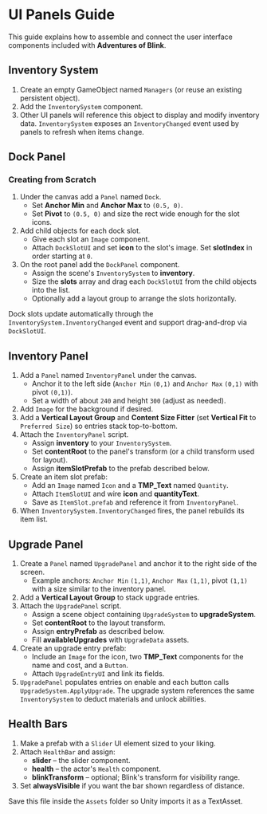 # UI Panels Guide

This guide explains how to assemble and connect the user interface components included with **Adventures of Blink**.

## Inventory System
1. Create an empty GameObject named `Managers` (or reuse an existing persistent object).
2. Add the `InventorySystem` component.
3. Other UI panels will reference this object to display and modify inventory data. `InventorySystem` exposes an `InventoryChanged` event used by panels to refresh when items change.

## Dock Panel
### Creating from Scratch
1. Under the canvas add a `Panel` named `Dock`.
   - Set **Anchor Min** and **Anchor Max** to `(0.5, 0)`.
   - Set **Pivot** to `(0.5, 0)` and size the rect wide enough for the slot icons.
2. Add child objects for each dock slot.
   - Give each slot an `Image` component.
   - Attach `DockSlotUI` and set **icon** to the slot's image. Set **slotIndex** in order starting at `0`.
3. On the root panel add the `DockPanel` component.
   - Assign the scene's `InventorySystem` to **inventory**.
   - Size the **slots** array and drag each `DockSlotUI` from the child objects into the list.
   - Optionally add a layout group to arrange the slots horizontally.

Dock slots update automatically through the `InventorySystem.InventoryChanged` event and support drag-and-drop via `DockSlotUI`.

## Inventory Panel
1. Add a `Panel` named `InventoryPanel` under the canvas.
   - Anchor it to the left side (`Anchor Min` `(0,1)` and `Anchor Max` `(0,1)` with pivot `(0,1)`).
   - Set a width of about `240` and height `300` (adjust as needed).
2. Add `Image` for the background if desired.
3. Add a **Vertical Layout Group** and **Content Size Fitter** (set **Vertical Fit** to `Preferred Size`) so entries stack top-to-bottom.
4. Attach the `InventoryPanel` script.
   - Assign **inventory** to your `InventorySystem`.
   - Set **contentRoot** to the panel's transform (or a child transform used for layout).
   - Assign **itemSlotPrefab** to the prefab described below.
5. Create an item slot prefab:
   - Add an `Image` named `Icon` and a **TMP_Text** named `Quantity`.
   - Attach `ItemSlotUI` and wire **icon** and **quantityText**.
   - Save as `ItemSlot.prefab` and reference it from `InventoryPanel`.
6. When `InventorySystem.InventoryChanged` fires, the panel rebuilds its item list.

## Upgrade Panel
1. Create a `Panel` named `UpgradePanel` and anchor it to the right side of the screen.
   - Example anchors: `Anchor Min` `(1,1)`, `Anchor Max` `(1,1)`, pivot `(1,1)` with a size similar to the inventory panel.
2. Add a **Vertical Layout Group** to stack upgrade entries.
3. Attach the `UpgradePanel` script.
   - Assign a scene object containing `UpgradeSystem` to **upgradeSystem**.
   - Set **contentRoot** to the layout transform.
   - Assign **entryPrefab** as described below.
   - Fill **availableUpgrades** with `UpgradeData` assets.
4. Create an upgrade entry prefab:
   - Include an `Image` for the icon, two **TMP_Text** components for the name and cost, and a `Button`.
   - Attach `UpgradeEntryUI` and link its fields.
5. `UpgradePanel` populates entries on enable and each button calls `UpgradeSystem.ApplyUpgrade`. The upgrade system references the same `InventorySystem` to deduct materials and unlock abilities.

## Health Bars
1. Make a prefab with a `Slider` UI element sized to your liking.
2. Attach `HealthBar` and assign:
   - **slider** – the slider component.
   - **health** – the actor's `Health` component.
   - **blinkTransform** – optional; Blink's transform for visibility range.
3. Set **alwaysVisible** if you want the bar shown regardless of distance.

Save this file inside the `Assets` folder so Unity imports it as a TextAsset.
